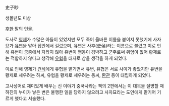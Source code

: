 史子眇

생몰년도 미상

[후한](%ED%9B%84%ED%95%9C.md) 말의 인물.

도사로 [영제](%EC%98%81%EC%A0%9C#s-2.md)가 수많은 아들이 있었지만 모두 죽어 올바른 이름을 붙이지 못했기에
사자묘가 [유변](%EC%86%8C%EC%A0%9C%28%EC%82%BC%EA%B5%AD%EC%A7%80%29#s-1.md)을 맡아
집안에서 길렀으며, 유변은 사후(史侯)라는 이름으로 불렸고 이로 인해 유변이 궁중에서 자라지 않아 유변이 행동이 경박하고 군주로써 위엄이
없어 황제로는 적합하지 않다고 생각해 [유협](%ED%97%8C%EC%A0%9C#s-1.md)을 태자로 삼을 생각을 하게 되었다.

이로 인해 영제가 [건석](%EA%B1%B4%EC%84%9D.md)에게 유협을 맡기면서 유변, 유협은 서로 사이가 좋았지만 유변을
황제로 세우려는 하씨, 유협을 황제로 세우려는 동씨, [환관](%ED%99%98%EA%B4%80.md) 등이 대립하게 되었다.

고사성어로 재미있게 배우는 신 이야기 중국사라는 책의 2편에서는 이 대목을 설명할 때 하진의 누이가 낳은 변은 불행한 일을 당하지 않으려고
사자묘라는 도인에게 맡기어 기르게 했다고 서술했다.

